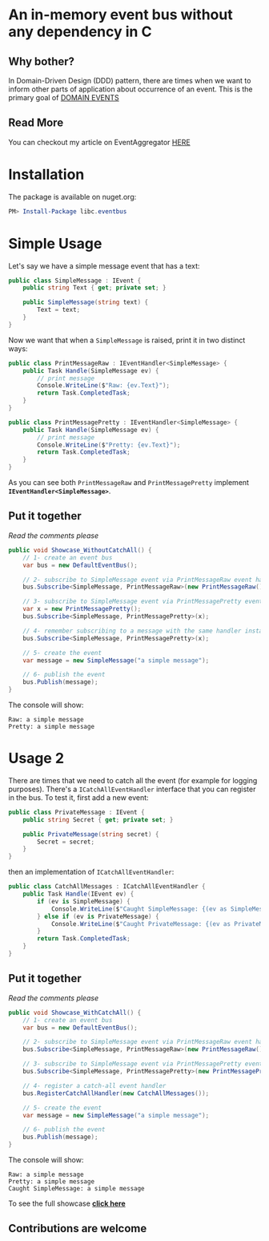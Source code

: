 # An in-memory event bus without any dependency in C #

## Why bother?

In Domain-Driven Design (DDD) pattern, there are times when we want to inform other parts of application about occurrence of an event. This is the primary goal of [DOMAIN EVENTS](https://docs.microsoft.com/en-us/dotnet/architecture/microservices/microservice-ddd-cqrs-patterns/domain-events-design-implementation#:~:text=A%20domain%20event%20is%2C%20something,effects%20can%20be%20expressed%20explicitly.)

## Read More

You can checkout my article on EventAggregator [HERE](https://sfmohassel.medium.com/event-aggregator-an-implementation-in-c-17fad5e6ed28)

# Installation

The package is available on nuget.org:

```powershell
PM> Install-Package libc.eventbus
```

# Simple Usage

Let's say we have a simple message event that has a text:

```csharp
public class SimpleMessage : IEvent {
    public string Text { get; private set; }

    public SimpleMessage(string text) {
        Text = text;
    }
}
```

Now we want that when a `SimpleMessage` is raised, print it in two distinct ways:

```csharp
public class PrintMessageRaw : IEventHandler<SimpleMessage> {
    public Task Handle(SimpleMessage ev) {
        // print message
        Console.WriteLine($"Raw: {ev.Text}");
        return Task.CompletedTask;
    }
}

public class PrintMessagePretty : IEventHandler<SimpleMessage> {
    public Task Handle(SimpleMessage ev) {
        // print message
        Console.WriteLine($"Pretty: {ev.Text}");
        return Task.CompletedTask;
    }
}
```

As you can see both `PrintMessageRaw` and `PrintMessagePretty` implement __`IEventHandler<SimpleMessage>`__.

## Put it together

_Read the comments please_

```csharp
public void Showcase_WithoutCatchAll() {
    // 1- create an event bus
    var bus = new DefaultEventBus();

    // 2- subscribe to SimpleMessage event via PrintMessageRaw event handler
    bus.Subscribe<SimpleMessage, PrintMessageRaw>(new PrintMessageRaw());

    // 3- subscribe to SimpleMessage event via PrintMessagePretty event handler
    var x = new PrintMessagePretty();
    bus.Subscribe<SimpleMessage, PrintMessagePretty>(x);

    // 4- remember subscribing to a message with the same handler instance, has no effect!
    bus.Subscribe<SimpleMessage, PrintMessagePretty>(x);

    // 5- create the event
    var message = new SimpleMessage("a simple message");

    // 6- publish the event
    bus.Publish(message);
}
```

The console will show:

```text
Raw: a simple message
Pretty: a simple message
```

# Usage 2

There are times that we need to catch all the event (for example for logging purposes). There's a `ICatchAllEventHandler` interface that you can
register in the bus. To test it, first add a new event:

```csharp
public class PrivateMessage : IEvent {
    public string Secret { get; private set; }

    public PrivateMessage(string secret) {
        Secret = secret;
    }
}
```

then an implementation of `ICatchAllEventHandler`:

```csharp
public class CatchAllMessages : ICatchAllEventHandler {
    public Task Handle(IEvent ev) {
        if (ev is SimpleMessage) {
            Console.WriteLine($"Caught SimpleMessage: {(ev as SimpleMessage).Text}");
        } else if (ev is PrivateMessage) {
            Console.WriteLine($"Caught PrivateMessage: {(ev as PrivateMessage).Secret}");
        }
        return Task.CompletedTask;
    }
}
```

## Put it together

_Read the comments please_

```csharp
public void Showcase_WithCatchAll() {
    // 1- create an event bus
    var bus = new DefaultEventBus();

    // 2- subscribe to SimpleMessage event via PrintMessageRaw event handler
    bus.Subscribe<SimpleMessage, PrintMessageRaw>(new PrintMessageRaw());

    // 3- subscribe to SimpleMessage event via PrintMessagePretty event handler
    bus.Subscribe<SimpleMessage, PrintMessagePretty>(new PrintMessagePretty());

    // 4- register a catch-all event handler
    bus.RegisterCatchAllHandler(new CatchAllMessages());

    // 5- create the event
    var message = new SimpleMessage("a simple message");

    // 6- publish the event
    bus.Publish(message);
}
```

The console will show:

```text
Raw: a simple message
Pretty: a simple message
Caught SimpleMessage: a simple message
```

To see the full showcase __[click here](./libc.eventbus.tests/ShowCase.cs)__

## Contributions are welcome
